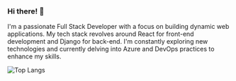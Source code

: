 ### Hi there! 👋

I'm a passionate Full Stack Developer with a focus on building dynamic web applications. My tech stack revolves around React for front-end development and Django for back-end. I'm constantly exploring new technologies and currently delving into Azure and DevOps practices to enhance my skills.

<!--![Anurag's GitHub stats](https://github-readme-stats.vercel.app/api?username=malakbenr&hide=contribs,prs)-->
![Top Langs](https://github-readme-stats.vercel.app/api/top-langs/?username=malakbenr&layout=compact)
